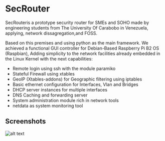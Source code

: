 SecRouter
=========

SecRouteris a prototype security router for SMEs and SOHO made by engineering students from The University Of Carabobo in Venezuela, applying, network dissagregation,and FOSS.

Based on this premises and using python as the main framework. We achieved a functional GUI controller for Debian-Based Raspberry Pi B2 OS (Raspbian), Adding simplicity to the network facilities already embedded in the Linux Kernel with the next capabilities:

* Remote login using ssh with the module paramiko
* Stateful Firewall using xtables
* GeoIP (Xtables-addons) for Geographic filtering using iptables
* Basic ethernet configuration for Interfaces, Vlan and Bridges
* DHCP server instances for multiple interfaces
* DNS Caching and forwarding server
* System administration module rich in network tools 
* netdata as system monitoring tool

Screenshots
-----------

![alt text](https://raw.githubusercontent.com/username/projectname/branch/path/to/img.png)
